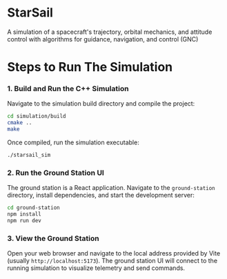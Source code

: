# StarSail
A simulation of a spacecraft's trajectory, orbital mechanics, and attitude control with algorithms for guidance, navigation, and control (GNC)

# Steps to Run The Simulation
### 1. Build and Run the C++ Simulation

Navigate to the simulation build directory and compile the project:

```sh
cd simulation/build
cmake ..
make
```

Once compiled, run the simulation executable:

```sh
./starsail_sim
```

### 2. Run the Ground Station UI

The ground station is a React application. Navigate to the `ground-station` directory, install dependencies, and start the development server:

```sh
cd ground-station
npm install
npm run dev
```

### 3. View the Ground Station

Open your web browser and navigate to the local address provided by Vite (usually `http://localhost:5173`). The ground station UI will connect to the running simulation to visualize telemetry and send commands.